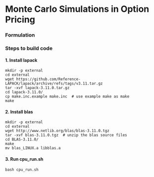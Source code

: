 # Monte Carlo Simulations in Option Pricing

### Formulation

### Steps to build code
#### 1. Install lapack

```shell
mkdir -p external
cd external
wget https://github.com/Reference-LAPACK/lapack/archive/refs/tags/v3.11.tar.gz
tar -xvf lapack-3.11.0.tar.gz
cd lapack-3.11.0/
cp make.inc.example make.inc  # use example make as make
make
```

#### 2. Install blas

```shell
mkdir -p external
cd external
wget http://www.netlib.org/blas/blas-3.11.0.tgz
tar -xvf blas-3.11.0.tgz  # unzip the blas source files
cd BLAS-3.11.0/ 
make
mv blas_LINUX.a libblas.a
```

#### 3. Run cpu_run.sh
```shell
bash cpu_run.sh
```



